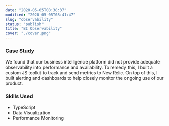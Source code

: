 ```yaml
---
date: "2020-05-05T08:38:37"
modified: "2020-05-05T08:41:47"
slug: "observability"
status: "publish"
title: "BI Observability"
cover: "./cover.png"
---
```

### Case Study

We found that our business intelligence platform did not provide adequate observability into performance and availability. To remedy this, I built a custom JS toolkit to track and send metrics to New Relic. On top of this, I built alerting and dashboards to help closely monitor the ongoing use of our product.

### Skills Used

- TypeScript
- Data Visualization
- Performance Monitoring

